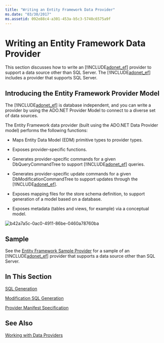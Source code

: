 ```yaml
---
title: "Writing an Entity Framework Data Provider"
ms.date: "03/30/2017"
ms.assetid: 092e88c4-a301-453a-b5c3-5740c6575a9f
---
```

# Writing an Entity Framework Data Provider
This section discusses how to write an [!INCLUDE[adonet_ef](../../../../../includes/adonet-ef-md.md)] provider to support a data source other than SQL Server. The [!INCLUDE[adonet_ef](../../../../../includes/adonet-ef-md.md)] includes a provider that supports SQL Server.  
  
## Introducing the Entity Framework Provider Model  
 The [!INCLUDE[adonet_ef](../../../../../includes/adonet-ef-md.md)] is database independent, and you can write a provider by using the ADO.NET Provider Model to connect to a diverse set of data sources.  
  
 The Entity Framework data provider (built using the ADO.NET Data Provider model) performs the following functions:  
  
-   Maps Entity Data Model (EDM) primitive types to provider types.  
  
-   Exposes provider-specific functions.  
  
-   Generates provider-specific commands for a given DbQueryCommandTree to support [!INCLUDE[adonet_ef](../../../../../includes/adonet-ef-md.md)] queries.  
  
-   Generates provider-specific update commands for a given DbModificationCommandTree to support updates through the [!INCLUDE[adonet_ef](../../../../../includes/adonet-ef-md.md)].  
  
-   Exposes mapping files for the store schema definition, to support generation of a model based on a database.  
  
-   Exposes metadata (tables and views, for example) via a conceptual model.  
  
 ![b42a7a5c&#45;0ac0&#45;4911&#45;86be&#45;0460a78760ba](../../../../../docs/framework/data/adonet/ef/media/b42a7a5c-0ac0-4911-86be-0460a78760ba.gif "b42a7a5c-0ac0-4911-86be-0460a78760ba")  
  
## Sample  
 See the [Entity Framework Sample Provider](http://go.microsoft.com/fwlink/?LinkId=180616) for a sample of an [!INCLUDE[adonet_ef](../../../../../includes/adonet-ef-md.md)] provider that supports a data source other than SQL Server.  
  
## In This Section  
 [SQL Generation](../../../../../docs/framework/data/adonet/ef/sql-generation.md)  
  
 [Modification SQL Generation](../../../../../docs/framework/data/adonet/ef/modification-sql-generation.md)  
  
 [Provider Manifest Specification](../../../../../docs/framework/data/adonet/ef/provider-manifest-specification.md)  
  
## See Also  
 [Working with Data Providers](../../../../../docs/framework/data/adonet/ef/working-with-data-providers.md)
